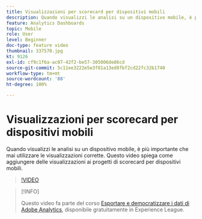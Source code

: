 ```yaml
---
title: Visualizzazioni per scorecard per dispositivi mobili
description: Quando visualizzi le analisi su un dispositivo mobile, è più importante che mai utilizzare le visualizzazioni corrette. Questo video spiega come aggiungere delle visualizzazioni ai progetti di scorecard per dispositivi mobili.
feature: Analytics Dashboards
topic: Mobile
role: User
level: Beginner
doc-type: feature video
thumbnail: 337570.jpg
kt: 9126
exl-id: cf9c1f6a-ac07-42f2-be57-305006de86cd
source-git-commit: 5c11ee3222e5e3f81a13ed8fbf2cd22fc32b1740
workflow-type: tm+mt
source-wordcount: '88'
ht-degree: 100%

---
```


# Visualizzazioni per scorecard per dispositivi mobili

Quando visualizzi le analisi su un dispositivo mobile, è più importante che mai utilizzare le visualizzazioni corrette. Questo video spiega come aggiungere delle visualizzazioni ai progetti di scorecard per dispositivi mobili.

>[!VIDEO](https://video.tv.adobe.com/v/337570/?quality=12&learn=on)

>[!INFO]
>
> Questo video fa parte del corso [Esportare e democratizzare i dati di Adobe Analytics](https://experienceleague.adobe.com/?recommended=Analytics-A-1-2022.1.administration&amp;lang=it ), disponibile gratuitamente in Experience League.